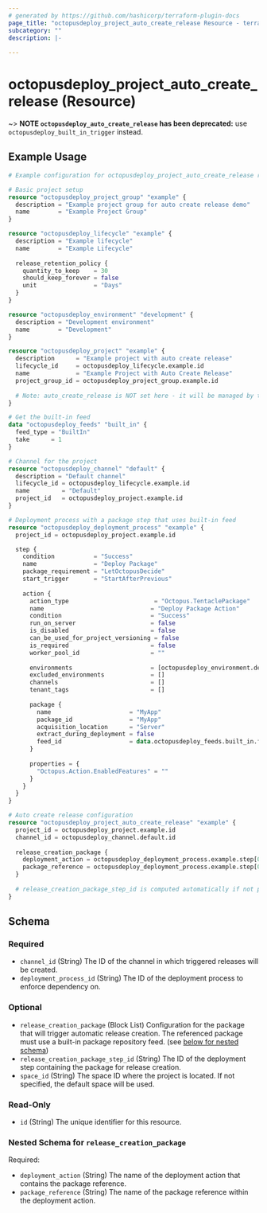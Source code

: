 ```yaml
---
# generated by https://github.com/hashicorp/terraform-plugin-docs
page_title: "octopusdeploy_project_auto_create_release Resource - terraform-provider-octopusdeploy"
subcategory: ""
description: |-
  
---
```


# octopusdeploy_project_auto_create_release (Resource)

~> **NOTE `octopusdeploy_auto_create_release` has been deprecated:** use `octopusdeploy_built_in_trigger` instead. 

## Example Usage

```terraform
# Example configuration for octopusdeploy_project_auto_create_release resource

# Basic project setup
resource "octopusdeploy_project_group" "example" {
  description = "Example project group for auto create release demo"
  name        = "Example Project Group"
}

resource "octopusdeploy_lifecycle" "example" {
  description = "Example lifecycle"
  name        = "Example Lifecycle"
  
  release_retention_policy {
    quantity_to_keep    = 30
    should_keep_forever = false
    unit                = "Days"
  }
}

resource "octopusdeploy_environment" "development" {
  description = "Development environment"
  name        = "Development"
}

resource "octopusdeploy_project" "example" {
  description      = "Example project with auto create release"
  lifecycle_id     = octopusdeploy_lifecycle.example.id
  name             = "Example Project with Auto Create Release"
  project_group_id = octopusdeploy_project_group.example.id
  
  # Note: auto_create_release is NOT set here - it will be managed by the separate resource
}

# Get the built-in feed
data "octopusdeploy_feeds" "built_in" {
  feed_type = "BuiltIn"
  take      = 1
}

# Channel for the project
resource "octopusdeploy_channel" "default" {
  description = "Default channel"
  lifecycle_id = octopusdeploy_lifecycle.example.id
  name         = "Default"
  project_id   = octopusdeploy_project.example.id
}

# Deployment process with a package step that uses built-in feed
resource "octopusdeploy_deployment_process" "example" {
  project_id = octopusdeploy_project.example.id

  step {
    condition           = "Success"
    name                = "Deploy Package"
    package_requirement = "LetOctopusDecide"
    start_trigger       = "StartAfterPrevious"
    
    action {
      action_type                        = "Octopus.TentaclePackage"
      name                              = "Deploy Package Action"
      condition                         = "Success"
      run_on_server                     = false
      is_disabled                       = false
      can_be_used_for_project_versioning = false
      is_required                       = false
      worker_pool_id                    = ""
      
      environments                      = [octopusdeploy_environment.development.id]
      excluded_environments             = []
      channels                          = []
      tenant_tags                       = []
      
      package {
        name                      = "MyApp"
        package_id                = "MyApp"
        acquisition_location      = "Server"
        extract_during_deployment = false
        feed_id                   = data.octopusdeploy_feeds.built_in.feeds[0].id
      }
      
      properties = {
        "Octopus.Action.EnabledFeatures" = ""
      }
    }
  }
}

# Auto create release configuration
resource "octopusdeploy_project_auto_create_release" "example" {
  project_id = octopusdeploy_project.example.id
  channel_id = octopusdeploy_channel.default.id
  
  release_creation_package {
    deployment_action = octopusdeploy_deployment_process.example.step[0].action[0].name
    package_reference = octopusdeploy_deployment_process.example.step[0].action[0].package[0].name
  }
  
  # release_creation_package_step_id is computed automatically if not provided
}
```

<!-- schema generated by tfplugindocs -->
## Schema

### Required

- `channel_id` (String) The ID of the channel in which triggered releases will be created.
- `deployment_process_id` (String) The ID of the deployment process to enforce dependency on.

### Optional

- `release_creation_package` (Block List) Configuration for the package that will trigger automatic release creation. The referenced package must use a built-in package repository feed. (see [below for nested schema](#nestedblock--release_creation_package))
- `release_creation_package_step_id` (String) The ID of the deployment step containing the package for release creation.
- `space_id` (String) The space ID where the project is located. If not specified, the default space will be used.

### Read-Only

- `id` (String) The unique identifier for this resource.

<a id="nestedblock--release_creation_package"></a>
### Nested Schema for `release_creation_package`

Required:

- `deployment_action` (String) The name of the deployment action that contains the package reference.
- `package_reference` (String) The name of the package reference within the deployment action.


